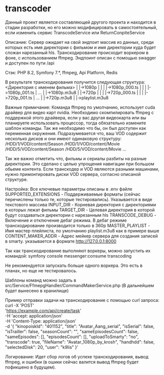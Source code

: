# transcoder

Данный проект является составляющей другого проекта и находится в стадии разработки, но его можно модифицировать в самостоятельный, если изменить сервис TranscodeService или ReturnConpiteService

Описание:
Сервер ожидает на свой эндпоит массив из данных, среди которых есть имя директории с фильмом и имя директории куда будет сложан нарезанный hls.
Транскодирование происходит воркером в фоне, с использованием ffmpeg.
Эндпоинт описан с помощью swagger и доступен по пути /api

Стэк:
PHP 8.2, Symfony 7.*, ffmpeg, Api Platform, Redis

В результате транскодирования получится следующая структура:
<Директория с именем фильма>
    |
    |->1080p
    |    |
    |    |->1080p_000.ts
    |    |
    |    |->1080p_001.ts
    |    ...
    |    |->1080p.m3u8
    |
    |->720p
    |    |
    |    |->720p_000.ts
    |    |
    |    |->720p_001.ts
    |    ...
    |    |->720p.m3u8
    |
    |->playlist.m3u8

Важные примичание:
Команда ffmpeg по умолчанию, использует cuda драйвер для видео карт nvidia. Необходимо скомпилировать ffmpeg с поддержкой этого драйвера, если у вас другая видеокарта или вы планируете использовать процессор, тогда обязательно измените шаблон команды.
Так же необходимо что бы, он был доступен как переменная окружения.
Подразумевается что, ваш VOD содержит несколько дисков и они имеют одинаковую структуру:
/HDD/1/VOD/content/Season
/HDD/1/VOD/content/Movie
/HDD/5/VOD/content/Season
/HDD/5/VOD/content/Movie
...

Так же важно отметить что, фильмы и сериалы разбиты на разные директории. Это сделано с целью упрощения навигации при большом обьеме контента.
Если транскодер и VOD являются разными машинами, нужно примонтировать диски VOD сервера, согласно описаной структуре.

Настройка:
Все ключевые параметры описаны в .env файле
SUPPORTED_EXTENSIONS - Поддерживаемые форматы (сейчас перечислены только те, которые тестировались). Указывается в виде текстового массива
INPUT_DIR - Корневая директория с директориями в которых лежат фильмы
TARGET_DIR - Целевая директория в которой будут создаваться директории с нарезанным hls
TRANSCODE_DEBUG - Включение и отключение дебаг режима. В дебаг режиме транскодирование производится только в 360p
MASTER_PLAYLIST - Имя мастер плейлиста, по умолчанию playlist.m3u8 как в примере выше
CONTENT_MAKER_ADDR - Адрес мейкер сервера для создания записей в smarty. указывается в формате http://127.0.0.1:8000

Так как транскодирование выполняют воркеры, можно запустить их командой:
symfony console messenger:consume transcoding

Не рекомендуется запускать больше одного воркера. Это есть в планах, но еще не тестировалось.

Шаблоны команд можно задать в src/Service/FfmepgHandler/CommandMakerService.php (В  дальнейшем будет вынесено в хранилище)

Пример отправки задачи на транскодирование с помощью curl запроса:
curl -X 'POST' \
  'https://example.com/api/create/task' \
  -H 'accept: application/json' \
  -H 'Content-Type: application/json' \
  -d '{
  "kinopoiskId": "401152",
  "title": "Avatar_Aang_serial",
  "isSerial": false,
  "isTrailler": false,
  "seasonCount": "",
  "sameEpisodesCount": false,
  "sameEpisodes": [],
  "episodesCount": [],
  "uploadToSmarty": "no",
  "transcode": true,
  "fileName": "Avatar_1080p_by_krosh",
  "handhdd": false,
  "selectedDisk": 20,
  "user": "k9lis"
  }'

  Логирование:
  Идет сбор логов об успехе транскодирования, вывод ffmpeg, и ошибки (в ошики сейчас валится вывод ffmpeg будет пофикшено в будущем).